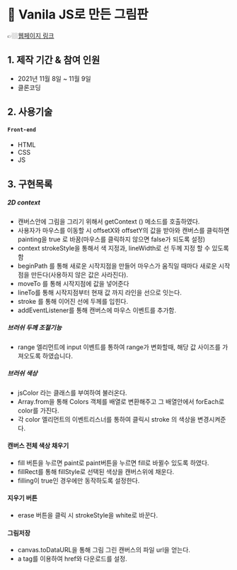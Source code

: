 
# :pushpin: Vanila JS로 만든 그림판
👉🏼[웹페이지 링크](https://wlals2997.github.io/paintjs/)


## 1. 제작 기간 & 참여 인원
- 2021년 11월 8일 ~ 11월 9일
- 클론코딩

## 2. 사용기술
#### `Front-end`
- HTML
- CSS
- JS


## 3. 구현목록
##### 2D context
* 캔버스안에 그림을 그리기 위해서 getContext () 메소드를 호출하였다.
* 사용자가 마우스를 이동할 시 offsetX와 offsetY의 값을 받아와 캔버스를 클릭하면 painting을 true 로 바꿈(마우스를 클릭하지 않으면 false가 되도록 설정)
* context strokeStyle을 통해서 색 지정과, lineWidth로 선 두께 지정 할 수 있도록 함
* beginPath 를 통해 새로운 시작지점을 만들어 마우스가 움직일 때마다 새로운 시작점을 만든다(사용하지 않은 값은 사라진다).
* moveTo 를 통해 시작지점에 값을 넣어준다
* lineTo를 통해 시작지점부터 현재 값 까지 라인을 선으로 잇는다.
* stroke 를 통해 이어진 선에 두께를 입힌다.
* addEventListener를 통해 캔버스에 마우스 이벤트를 추가함.

##### 브러쉬 두께 조절기능
* range 엘리먼트에 input 이벤트를 통하여 range가 변화할때, 해당 값 사이즈를 가져오도록 하였습니다.

##### 브러쉬 색상
- jsColor 라는 클래스를 부여하여 불러온다.
- Array.from을 통해 Colors 객체를 배열로 변환해주고 그 배열안에서 forEach로 color를 가진다.
- 각 color 엘리먼트의 이벤트리스너를 통하여 클릭시 stroke 의 색상을 변경시켜준다. 

#### 캔버스 전체 색상 채우기
- fill 버튼을 누르면 paint로 paint버튼을 누르면 fill로 바뀔수 있도록 하였다.
- fillRect를 통해 fillStyle로 선택된 색상을 캔버스위에 채운다.
- filling이 true인 경우에만 동작하도록 설정한다.

#### 지우기 버튼
- erase 버튼을 클릭 시 strokeStyle을 white로 바꾼다.

#### 그림저장
- canvas.toDataURL을 통해 그림 그린 캔버스의 파일 url을 얻는다.
- a tag를 이용하여 href와 다운로드를 설정.



